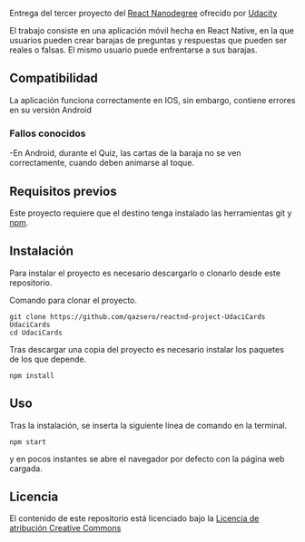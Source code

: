 Entrega del tercer proyecto del [React Nanodegree](https://www.udacity.com/course/react-nanodegree--nd019) ofrecido por [Udacity](https://www.udacity.com)

El trabajo consiste en una aplicación móvil hecha en React Native, en la que usuarios pueden crear barajas de preguntas y respuestas que pueden ser reales o falsas. El mismo usuario puede enfrentarse a sus barajas.

## Compatibilidad

La aplicación funciona correctamente en IOS, sin embargo, contiene errores en su versión Android


### Fallos conocidos

-En Android, durante el Quiz, las cartas de la baraja no se ven correctamente, cuando deben animarse al toque.  


## Requisitos previos

Este proyecto requiere que el destino tenga instalado las herramientas git y [npm](https://github.com/npm/npm).


## Instalación

Para instalar el proyecto es necesario descargarlo o clonarlo desde este repositorio.

Comando para clonar el proyecto.
```shell
git clone https://github.com/qazsero/reactnd-project-UdaciCards  UdaciCards
cd UdaciCards
```

Tras descargar una copia del proyecto es necesario instalar los paquetes de los que depende.

```shell
npm install
```

## Uso

Tras la instalación, se inserta la siguiente línea de comando en la terminal.

```shell
npm start
```

y en pocos instantes se abre el navegador por defecto con la página web cargada.


## Licencia

El contenido de este repositorio está licenciado bajo la
[Licencia de atribución Creative Commons](http://creativecommons.org/licenses/by/3.0/us/)
